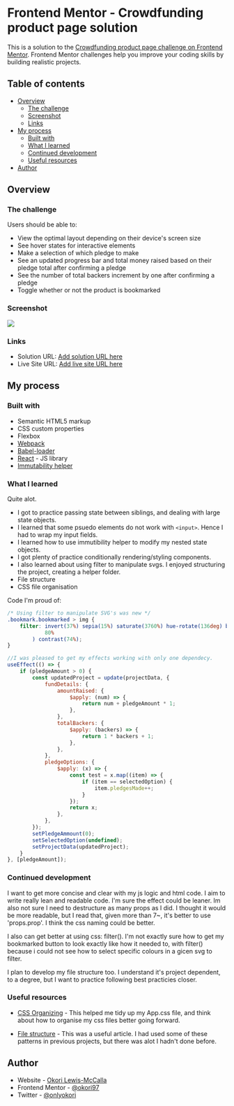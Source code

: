 # Frontend Mentor - Crowdfunding product page solution

This is a solution to the [Crowdfunding product page challenge on Frontend Mentor](https://www.frontendmentor.io/challenges/crowdfunding-product-page-7uvcZe7ZR). Frontend Mentor challenges help you improve your coding skills by building realistic projects.

## Table of contents

-   [Overview](#overview)
    -   [The challenge](#the-challenge)
    -   [Screenshot](#screenshot)
    -   [Links](#links)
-   [My process](#my-process)
    -   [Built with](#built-with)
    -   [What I learned](#what-i-learned)
    -   [Continued development](#continued-development)
    -   [Useful resources](#useful-resources)
-   [Author](#author)

## Overview

### The challenge

Users should be able to:

-   View the optimal layout depending on their device's screen size
-   See hover states for interactive elements
-   Make a selection of which pledge to make
-   See an updated progress bar and total money raised based on their pledge total after confirming a pledge
-   See the number of total backers increment by one after confirming a pledge
-   Toggle whether or not the product is bookmarked

### Screenshot

![](./screenshot.jpg)

### Links

-   Solution URL: [Add solution URL here](https://your-solution-url.com)
-   Live Site URL: [Add live site URL here](https://your-live-site-url.com)

## My process

### Built with

-   Semantic HTML5 markup
-   CSS custom properties
-   Flexbox
-   [Webpack](https://www.npmjs.com/package/webpack)
-   [Babel-loader](https://www.npmjs.com/package/babel-loader)
-   [React](https://reactjs.org/) - JS library
-   [Immutability helper](https://www.npmjs.com/package/immutability-helper)

### What I learned

Quite alot.

-   I got to practice passing state between siblings, and dealing with large state objects.
-   I learned that some psuedo elements do not work with `<input>`. Hence I had to wrap my input fields.
-   I learned how to use immutibility helper to modify my nested state objects.
-   I got plenty of practice conditionally rendering/styling components.
-   I also learned about using filter to manipulate svgs. I enjoyed structuring the project, creating a helper folder.
-   File structure
-   CSS file organisation

Code I'm proud of:

```css
/* Using filter to manipulate SVG's was new */
.bookmark.bookmarked > img {
	filter: invert(37%) sepia(15%) saturate(3760%) hue-rotate(136deg) brightness(
			80%
		) contrast(74%);
}
```

```js
//I was pleased to get my effects working with only one dependecy.
useEffect(() => {
	if (pledgeAmount > 0) {
		const updatedProject = update(projectData, {
			fundDetails: {
				amountRaised: {
					$apply: (num) => {
						return num + pledgeAmount * 1;
					},
				},
				totalBackers: {
					$apply: (backers) => {
						return 1 * backers + 1;
					},
				},
			},
			pledgeOptions: {
				$apply: (x) => {
					const test = x.map((item) => {
						if (item == selectedOption) {
							item.pledgesMade++;
						}
					});
					return x;
				},
			},
		});
		setPledgeAmmount(0);
		setSelectedOption(undefined);
		setProjectData(updatedProject);
	}
}, [pledgeAmount]);
```

### Continued development

I want to get more concise and clear with my js logic and html code. I aim to write really lean and readable code. I'm sure the effect could be leaner. Im also not sure I need to destructure as many props as I did. I thought it would be more readable, but I read that, given more than 7~, it's better to use 'props.prop'. I think the css naming could be better.

I also can get better at using css: filter(). I'm not exactly sure how to get my bookmarked button to look exactly like how it needed to, with filter() because i could not see how to select specific colours in a gicen svg to filter.

I plan to develop my file structure too. I understand it's project dependent, to a degree, but I want to practice following best practicies closer.

### Useful resources

-   [CSS Organizing](hhttps://developer.mozilla.org/en-US/docs/Learn/CSS/Building_blocks/Organizing) - This helped me tidy up my App.css file, and think about how to organise my css files better going forward.

-   [File structure](https://blog.webdevsimplified.com/2022-07/react-folder-structure/) - This was a useful article. I had used some of these patterns in previous projects, but there was alot I hadn't done before.

## Author

-   Website - [Okori Lewis-McCalla](https://www.okori.com)
-   Frontend Mentor - [@okori97](https://www.frontendmentor.io/profile/okori97)
-   Twitter - [@onlyokori](https://www.twitter.com/onlyokori)
